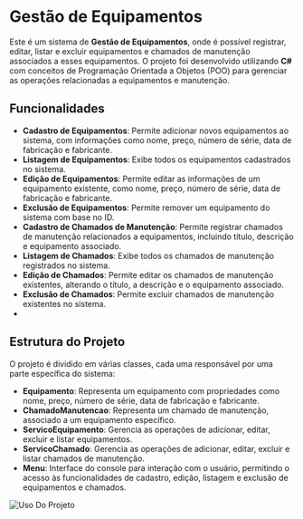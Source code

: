 # Gestão de Equipamentos

Este é um sistema de **Gestão de Equipamentos**, onde é possível registrar, editar, listar e excluir equipamentos e chamados de manutenção associados a esses equipamentos. O projeto foi desenvolvido utilizando **C#** com conceitos de Programação Orientada a Objetos (POO) para gerenciar as operações relacionadas a equipamentos e manutenção.

## Funcionalidades

- **Cadastro de Equipamentos**: Permite adicionar novos equipamentos ao sistema, com informações como nome, preço, número de série, data de fabricação e fabricante.
- **Listagem de Equipamentos**: Exibe todos os equipamentos cadastrados no sistema.
- **Edição de Equipamentos**: Permite editar as informações de um equipamento existente, como nome, preço, número de série, data de fabricação e fabricante.
- **Exclusão de Equipamentos**: Permite remover um equipamento do sistema com base no ID.
- **Cadastro de Chamados de Manutenção**: Permite registrar chamados de manutenção relacionados a equipamentos, incluindo título, descrição e equipamento associado.
- **Listagem de Chamados**: Exibe todos os chamados de manutenção registrados no sistema.
- **Edição de Chamados**: Permite editar os chamados de manutenção existentes, alterando o título, a descrição e o equipamento associado.
- **Exclusão de Chamados**: Permite excluir chamados de manutenção existentes no sistema.
- 
## Estrutura do Projeto

O projeto é dividido em várias classes, cada uma responsável por uma parte específica do sistema:

- **Equipamento**: Representa um equipamento com propriedades como nome, preço, número de série, data de fabricação e fabricante.
- **ChamadoManutencao**: Representa um chamado de manutenção, associado a um equipamento específico.
- **ServicoEquipamento**: Gerencia as operações de adicionar, editar, excluir e listar equipamentos.
- **ServicoChamado**: Gerencia as operações de adicionar, editar, excluir e listar chamados de manutenção.
- **Menu**: Interface do console para interação com o usuário, permitindo o acesso às funcionalidades de cadastro, edição, listagem e exclusão de equipamentos e chamados.

![Uso Do Projeto]((https://imgur.com/bA0PDXl))
